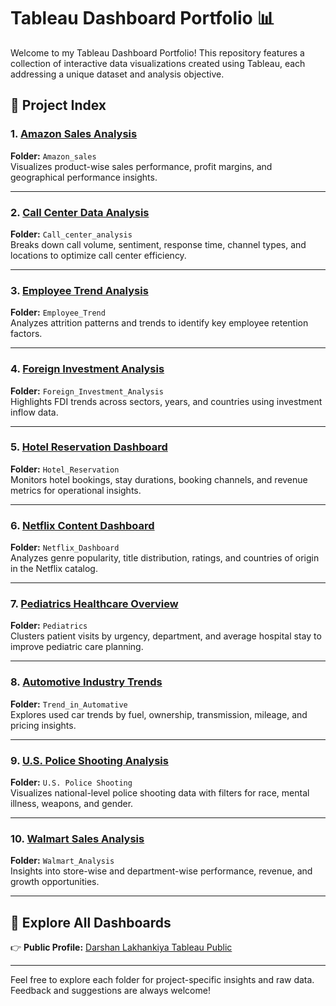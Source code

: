 # Tableau Dashboard Portfolio 📊

Welcome to my Tableau Dashboard Portfolio! This repository features a collection of interactive data visualizations created using Tableau, each addressing a unique dataset and analysis objective.

## 📂 Project Index

### 1. [Amazon Sales Analysis](https://public.tableau.com/app/profile/darshan.lakhankiya/viz/AnalyzingAmazonSalesdata_17494105916340/AnalyzingAmazonSalesdata)
**Folder:** `Amazon_sales`  
Visualizes product-wise sales performance, profit margins, and geographical performance insights.

---

### 2. [Call Center Data Analysis](https://public.tableau.com/app/profile/darshan.lakhankiya/viz/CallCenter_DataAnalysis_17494122924960/Dashboard1)
**Folder:** `Call_center_analysis`  
Breaks down call volume, sentiment, response time, channel types, and locations to optimize call center efficiency.

---

### 3. [Employee Trend Analysis](https://public.tableau.com/app/profile/darshan.lakhankiya/viz/EmployeeAttritionDashboard_17501817001030/EmployeeAttritionDashboard)
**Folder:** `Employee_Trend`  
Analyzes attrition patterns and trends to identify key employee retention factors.

---

### 4. [Foreign Investment Analysis](https://public.tableau.com/app/profile/darshan.lakhankiya/viz/ForeignDirectInvestmentDashboard/Dashboard1)
**Folder:** `Foreign_Investment_Analysis`  
Highlights FDI trends across sectors, years, and countries using investment inflow data.

---

### 5. [Hotel Reservation Dashboard](https://public.tableau.com/app/profile/darshan.lakhankiya/viz/HotelReservationsDashboard_17496980923560/HotelReservationsDashboard)
**Folder:** `Hotel_Reservation`  
Monitors hotel bookings, stay durations, booking channels, and revenue metrics for operational insights.

---

### 6. [Netflix Content Dashboard](https://public.tableau.com/app/profile/darshan.lakhankiya/viz/NetflixDashboard_17496947060940/NetflixDashboard)
**Folder:** `Netflix_Dashboard`  
Analyzes genre popularity, title distribution, ratings, and countries of origin in the Netflix catalog.

---

### 7. [Pediatrics Healthcare Overview](https://public.tableau.com/app/profile/darshan.lakhankiya/viz/VGContest_PediatricsOverview_BridgetCogley_17502964380420/Overview)
**Folder:** `Pediatrics`  
Clusters patient visits by urgency, department, and average hospital stay to improve pediatric care planning.

---

### 8. [Automotive Industry Trends](https://public.tableau.com/app/profile/darshan.lakhankiya/viz/ExploringTrendsintheAutomotiveIndustry_17494124918290/Dashboard1)
**Folder:** `Trend_in_Automative`  
Explores used car trends by fuel, ownership, transmission, mileage, and pricing insights.

---

### 9. [U.S. Police Shooting Analysis](https://public.tableau.com/app/profile/darshan.lakhankiya/viz/U_S_PoliceShootingsAnalysisDashboard_17504749187690/Dashboard)
**Folder:** `U.S. Police Shooting`  
Visualizes national-level police shooting data with filters for race, mental illness, weapons, and gender.

---

### 10. [Walmart Sales Analysis](https://public.tableau.com/app/profile/darshan.lakhankiya/viz/WalmartRetailDataAnalysis_17508157894160/Dashboard1)
**Folder:** `Walmart_Analysis`  
Insights into store-wise and department-wise performance, revenue, and growth opportunities.

---

## 🔗 Explore All Dashboards

👉 **Public Profile:** [Darshan Lakhankiya Tableau Public](https://public.tableau.com/app/profile/darshan.lakhankiya)

---

Feel free to explore each folder for project-specific insights and raw data. Feedback and suggestions are always welcome!

